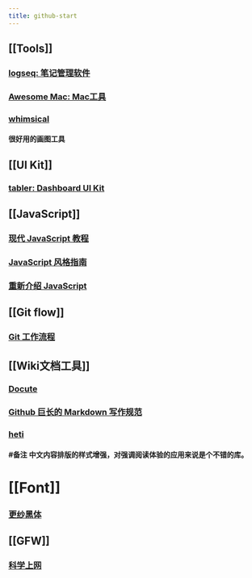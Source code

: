 ```yaml
---
title: github-start
---
```


## [[Tools]]
### [logseq: 笔记管理软件](https://github.com/logseq/logseq.git)
### [Awesome Mac: Mac工具](https://github.com/SuJunming/mac-awesomeTools)
### [whimsical](https://whimsical.com/examples-D9W9sUcDdboucuZqt87jVK)
#### 很好用的画图工具
## [[UI Kit]]
### [tabler: Dashboard UI Kit](https://github.com/tabler/tabler)
## [[JavaScript]]
### [现代 JavaScript 教程](https://zh.javascript.info/)
### [JavaScript 风格指南](https://github.com/alivebao/clean-code-js)
### [重新介绍 JavaScript](https://developer.mozilla.org/zh-CN/docs/Web/JavaScript/A_re-introduction_to_JavaScript)
## [[Git flow]]
### [Git 工作流程](https://www.ruanyifeng.com/blog/2015/12/git-workflow.html)
## [[Wiki文档工具]]
### [Docute](https://docute.org/zh/)
### [Github 巨长的 Markdown 写作规范](https://github.github.com/gfm/#introduction)
### [heti](https://github.com/sivan/heti)
#### #备注 中文内容排版的样式增强，对强调阅读体验的应用来说是个不错的库。
# [[Font]]
### [更纱黑体](https://github.com/be5invis/Sarasa-Gothic)
## [[GFW]]
### [科学上网](https://github.com/haoel/haoel.github.io)
